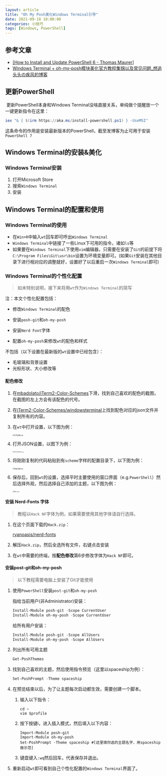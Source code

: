 ```yaml
---
layout: article
title: "Oh My Posh美化Windows Terminal引导"
date: 2021-09-18 10:00:00
categories: 小技巧
tags: [Windows, PowerShell]
---
```

<!-- markdownlint-disable MD033-->

## 参考文章

* [[How to Install and Update PowerShell 6 - Thomas Maurer]](https://techcommunity.microsoft.com/t5/windows-powershell/how-to-install-and-update-powershell-6-one-liner/m-p/364948)
* [Windows Terminal + oh-my-posh模块美化官方教程集锦以及常见问题_想追头头の疾风的博客](https://blog.csdn.net/weixin_44490152/article/details/113854767)

## 更新PowerShell

​    更新PowerShell本身和Windows Terminal没啥直接关系，单纯做个提醒放一个一键更新指令在这里：

```powershell
iex "& { $(irm https://aka.ms/install-powershell.ps1) } -UseMSI"
```

这条命令的作用是安装最新版本的PowerShell，截至发博客为止可用于安装`PowerShell 7`

## Windows Terminal的安装&美化

### Windows Terminal安装

1. 打开Microsoft Store
2. 搜索`Windows Terminal`
3. 安装

## Windows Terminal的配置和使用

### Windows Terminal的使用

* 在`Win+R`中输入`wt`回车即可呼出`Windows Terminal`
* `Windows Terminal`中链接了一些Linux下可用的指令，诸如`ls`等
* 如果要在`Windows Terminal`下使用`vim`编辑器，只需要在安装了`Git`的前提下将`C:\Program Files\Git\usr\bin`设置为环境变量即可。(如果`Git`安装在其他目录下进行相对应的调整就好，设置好了以后重启一次`Windows Terminal`即可)

### Windows Terminal的个性化配置

> 如未特别说明，接下来将用`wt`作为`Windows Terminal`的简写

注：本文个性化配置包括：

* 修改`Windows Terminal`的配色

* 安装`posh-git`和`oh-my-posh`
* 安装`Nerd Font`字体
* 配置`oh-my-posh`来修改`wt`的配色和样式

不包括（以下设置在最新版的`wt`设置中已经包含）：

* 毛玻璃和背景设置
* 光标形状、大小修改等

#### 配色修改

1. 在[mbadolato/iTerm2-Color-Schemes](https://github.com/mbadolato/iTerm2-Color-Schemes)下滑，找到自己喜欢的配色的截图，在截图的左上方会有该配色的代号。

2. 在[iTerm2-Color-Schemes/windowsterminal](https://github.com/mbadolato/iTerm2-Color-Schemes/tree/master/windowsterminal)上找到配色对应的json文件并复制所有的内容。

3. 在`wt`中打开设置，以下图为例：

   <img src="https://lsky.halc.top/XsycIz.png" alt="打开设置.png" style="zoom: 33%;" />

4. 打开JSON设置，以图下为例：

   <img src="https://lsky.halc.top/FGEI3J.png" alt="打开JSON文件.png" style="zoom: 25%;" />

5. 将刚刚复制的代码粘贴到有`scheme`字样的配置目录下，以下图为例：

   <img src="https://lsky.halc.top/XURWMD.png" alt="添加主题.png" style="zoom: 33%;" />

6. 保存后，回到`wt`的设置，选择平时主要使用的窗口界面（e.g.`PowerShell`）然后选择外观，然后选择自己添加的主题，以下图为例：

   <img src="https://lsky.halc.top/8SSNzA.png" alt="修改config" style="zoom: 25%;" />

#### 安装 Nerd-Fonts 字体

> 教程以`Hack NF`字体为例，如果需要使用其他字体请自行选择。

1. 在这个页面下载的`Hack.zip`：

   [ryanoasis/nerd-fonts](https://github.com/ryanoasis/nerd-fonts)

2. 解压`Hack.zip`，然后全选所有文件，右键点击安装

3. 在`wt`中需要的终端，按**配色修改**第6步修改字体为`Hack NF`即可。

#### 安装post-git和oh-my-posh

> 以下教程需要电脑上安装了Git才能使用

1. 使用`PowerShell`安装`post-git`和`oh-my-posh`

   指给当前用户(非Administrator)安装：

   ```powershell
   Install-Module posh-git -Scope CurrentUser
   Install-Module oh-my-posh -Scope CurrentUser
   ```

   给所有用户安装：

   ```powershell
   Install-Module posh-git -Scope AllUsers
   Install-Module oh-my-posh -Scope AllUsers
   ```

2. 列出所有可用主题

   ```powershell
   Get-PoshThemes
   ```

3. 找到自己喜欢的主题，然后使用指令预览（这里以spaceship为例）：

   ```powershell
   Set-PoshPrompt -Theme spaceship
   ```

4. 在预览结束以后，为了让主题每次启动都生效，需要创建一个脚本。

   1. 输入以下指令：

      ```shell
      cd ~
      vim $profile
      ```

   2. 按下按键i，进入插入模式，然后填入以下内容：

      ```shell
      Import-Module posh-git
      Import-Module oh-my-posh
      Set-PoshPrompt -Theme spaceship #[这里填你选的主题名字，用spaceship做示范]
      ```

   3. 键盘键入`:wq`然后回车，代表保存并退出。

5. 重新启动`wt`即可看到自己个性化配置的`Windows Terminal`界面了。
